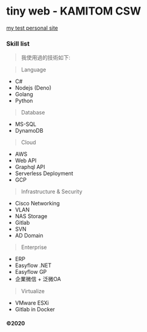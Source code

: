 # tiny web - KAMITOM CSW

[my test personal site](https://kamitom.github.io/tiny.web/)

### Skill list

> 我使用過的技術如下:

> Language
* C#
* Nodejs (Deno)
* Golang
* Python

> Database
* MS-SQL
* DynamoDB

> Cloud
* AWS
* Web API
* Graphql API
* Serverless Deployment
* GCP

> Infrastructure & Security
* Cisco Networking
* VLAN
* NAS Storage
* Gitlab
* SVN 
* AD Domain

> Enterprise
* ERP
* Easyflow .NET
* Easyflow GP
* 企業微信 + 泛微OA

> Virtualize
* VMware ESXi
* Gitlab in Docker


#### ©2020